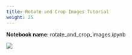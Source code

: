 ```yaml
---
title: Rotate and Crop Images Tutorial
weight: 25
---
```


**Notebook name**: rotate_and_crop_images.ipynb

<img src='/images/comingsoon.png' />